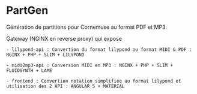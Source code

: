 # PartGen
Génération de partitions pour Cornemuse au format PDF et MP3.

Gateway (NGINX en reverse proxy) qui expose

	- lilypond-api : Convertion du format lilypond au format MIDI & PDF : NGINX + PHP + SLIM + LILYPOND

	- midi2mp3-api : Conversion MIDI en MP3 : NGINX + PHP + SLIM + FLUIDSYNTH + LAME

	- frontend : Convertion notation simplifiée au format lilypond et utilisation des 2 API : ANGULAR 5 + MATERIAL
		
